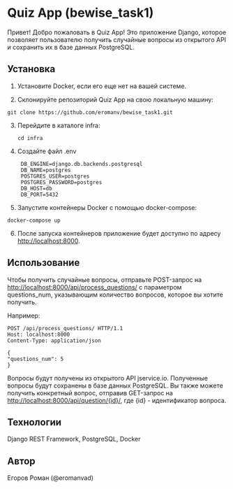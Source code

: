 # Quiz App (bewise_task1)

Привет! Добро пожаловать в Quiz App! Это приложение Django, которое позволяет пользователю получить случайные вопросы из открытого API и сохранить их в базе данных PostgreSQL.

## Установка

1. Установите Docker, если его еще нет на вашей системе.

2. Склонируйте репозиторий Quiz App на свою локальную машину:

  `git clone https://github.com/eromanv/bewise_task1.git`

3. Перейдите в каталоге infra:

    `cd infra`

4. Создайте файл .env

        DB_ENGINE=django.db.backends.postgresql
        DB_NAME=postgres
        POSTGRES_USER=postgres
        POSTGRES_PASSWORD=postgres
        DB_HOST=db
        DB_PORT=5432

5. Запустите контейнеры Docker с помощью docker-compose:

`docker-compose up`

6. После запуска контейнеров приложение будет доступно по адресу <http://localhost:8000>.

## Использование

Чтобы получить случайные вопросы, отправьте POST-запрос на <http://localhost:8000/api/process_questions/> с параметром questions_num, указывающим количество вопросов, которое вы хотите получить.

Например:

    POST /api/process_questions/ HTTP/1.1
    Host: localhost:8000
    Content-Type: application/json

    {
    "questions_num": 5
    }

Вопросы будут получены из открытого API jservice.io. Полученные вопросы будут сохранены в базе данных PostgreSQL.
Вы также можете получить конкретный вопрос, отправив GET-запрос на <http://localhost:8000/api/question/{id}/>, где {id} - идентификатор вопроса.

## Технологии

Django REST Framework, PostgreSQL, Docker

## Автор
Егоров Роман (@eromanvad)